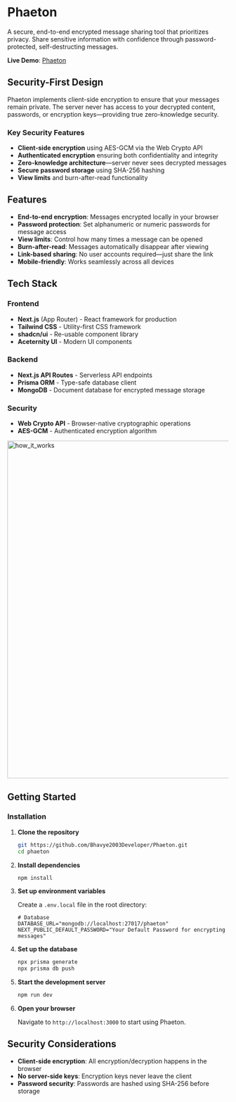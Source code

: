 # Phaeton

A secure, end-to-end encrypted message sharing tool that prioritizes privacy. Share sensitive information with confidence through password-protected, self-destructing messages.

**Live Demo**: [Phaeton](https://phaeton-five.vercel.app)

## Security-First Design

Phaeton implements client-side encryption to ensure that your messages remain private. The server never has access to your decrypted content, passwords, or encryption keys—providing true zero-knowledge security.

### Key Security Features

-   **Client-side encryption** using AES-GCM via the Web Crypto API
-   **Authenticated encryption** ensuring both confidentiality and integrity
-   **Zero-knowledge architecture**—server never sees decrypted messages
-   **Secure password storage** using SHA-256 hashing
-   **View limits** and burn-after-read functionality

## Features

-   **End-to-end encryption**: Messages encrypted locally in your browser
-   **Password protection**: Set alphanumeric or numeric passwords for message access
-   **View limits**: Control how many times a message can be opened
-   **Burn-after-read**: Messages automatically disappear after viewing
-   **Link-based sharing**: No user accounts required—just share the link
-   **Mobile-friendly**: Works seamlessly across all devices

## Tech Stack

### Frontend

-   **Next.js** (App Router) - React framework for production
-   **Tailwind CSS** - Utility-first CSS framework
-   **shadcn/ui** - Re-usable component library
-   **Aceternity UI** - Modern UI components

### Backend

-   **Next.js API Routes** - Serverless API endpoints
-   **Prisma ORM** - Type-safe database client
-   **MongoDB** - Document database for encrypted message storage

### Security

-   **Web Crypto API** - Browser-native cryptographic operations
-   **AES-GCM** - Authenticated encryption algorithm

<img width="512" height="768" alt="how_it_works" src="https://github.com/user-attachments/assets/7ca5346f-f3c9-4d32-9949-9a1cf91f8e17" />

## Getting Started

### Installation

1.  **Clone the repository**
    
    ```bash
    git https://github.com/Bhavye2003Developer/Phaeton.git
    cd phaeton
    
    ```
    
2.  **Install dependencies**
    
    ```bash
    npm install
    
    ```
    
3.  **Set up environment variables**
    
    Create a `.env.local` file in the root directory:
    
    ```env
    # Database
    DATABASE_URL="mongodb://localhost:27017/phaeton"
    NEXT_PUBLIC_DEFAULT_PASSWORD="Your Default Password for encrypting messages" 
    
    ```
    
4.  **Set up the database**
    
    ```bash
    npx prisma generate
    npx prisma db push
    
    ```
    
5.  **Start the development server**
    
    ```bash
    npm run dev
    
    ```
    
6.  **Open your browser**
    
    Navigate to `http://localhost:3000` to start using Phaeton.

## Security Considerations

-   **Client-side encryption**: All encryption/decryption happens in the browser
-   **No server-side keys**: Encryption keys never leave the client
-   **Password security**: Passwords are hashed using SHA-256 before storage
